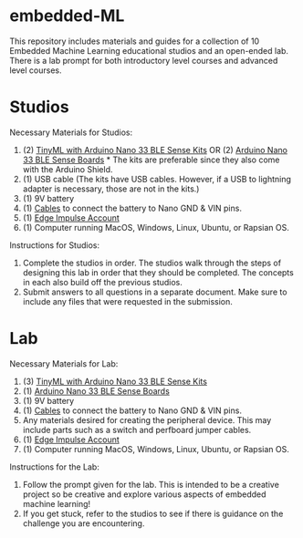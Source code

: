 # embedded-ML
This repository includes materials and guides for a collection of 10 Embedded Machine Learning educational studios and an open-ended lab. There is a lab prompt for both introductory level courses and advanced level courses.

# Studios
Necessary Materials for Studios:
1. (2) [TinyML with Arduino Nano 33 BLE Sense Kits](https://store.arduino.cc/products/arduino-tiny-machine-learning-kit) OR (2) [Arduino Nano 33 BLE Sense Boards](https://store-usa.arduino.cc/products/arduino-nano-33-ble-sense) * The kits are preferable since they also come with the Arduino Shield.
2. (1) USB cable (The kits have USB cables. However, if a USB to lightning adapter is necessary, those are not in the kits.)
3. (1) 9V battery
4. (1) [Cables](https://www.amazon.com/Parts-Express-Battery-Clip-Pack/dp/B01IFP0N3U/ref=asc_df_B01IFP0N3U/?tag=hyprod-20&linkCode=df0&hvadid=198057711065&hvpos=&hvnetw=g&hvrand=1383601955564824598&hvpone=&hvptwo=&hvqmt=&hvdev=c&hvdvcmdl=&hvlocint=&hvlocphy=9022860&hvtargid=pla-350869377063&psc=1) to connect the battery to Nano GND & VIN pins.
5. (1) [Edge Impulse Account](https://www.edgeimpulse.com/)
6. (1) Computer running MacOS, Windows, Linux, Ubuntu, or Rapsian OS.

Instructions for Studios:
1. Complete the studios in order. The studios walk through the steps of designing this lab in order that they should be completed. The concepts in each also build off the previous studios.
2. Submit answers to all questions in a separate document. Make sure to include any files that were requested in the submission.

# Lab
Necessary Materials for Lab:
1. (3) [TinyML with Arduino Nano 33 BLE Sense Kits](https://store.arduino.cc/products/arduino-tiny-machine-learning-kit)
2. (1) [Arduino Nano 33 BLE Sense Boards](https://store-usa.arduino.cc/products/arduino-nano-33-ble-sense)
3. (1) 9V battery
4. (1) [Cables](https://www.amazon.com/Parts-Express-Battery-Clip-Pack/dp/B01IFP0N3U/ref=asc_df_B01IFP0N3U/?tag=hyprod-20&linkCode=df0&hvadid=198057711065&hvpos=&hvnetw=g&hvrand=1383601955564824598&hvpone=&hvptwo=&hvqmt=&hvdev=c&hvdvcmdl=&hvlocint=&hvlocphy=9022860&hvtargid=pla-350869377063&psc=1) to connect the battery to Nano GND & VIN pins.
5. Any materials desired for creating the peripheral device. This may include parts such as a switch and perfboard jumper cables.
6. (1) [Edge Impulse Account](https://www.edgeimpulse.com/)
7. (1) Computer running MacOS, Windows, Linux, Ubuntu, or Rapsian OS.

Instructions for the Lab:
1. Follow the prompt given for the lab. This is intended to be a creative project so be creative and explore various aspects of embedded machine learning!
2. If you get stuck, refer to the studios to see if there is guidance on the challenge you are encountering.
